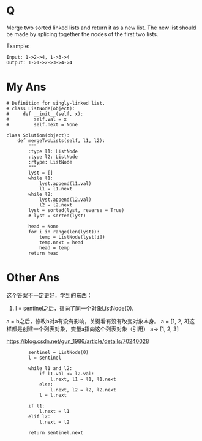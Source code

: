 # Q
Merge two sorted linked lists and return it as a new list. The new list should be made by splicing together the nodes of the first two lists.

Example:
```
Input: 1->2->4, 1->3->4
Output: 1->1->2->3->4->4
```
# My Ans
```
# Definition for singly-linked list.
# class ListNode(object):
#     def __init__(self, x):
#         self.val = x
#         self.next = None

class Solution(object):
    def mergeTwoLists(self, l1, l2):
        """
        :type l1: ListNode
        :type l2: ListNode
        :rtype: ListNode
        """
        lyst = []
        while l1:
            lyst.append(l1.val)
            l1 = l1.next
        while l2:
            lyst.append(l2.val)
            l2 = l2.next
        lyst = sorted(lyst, reverse = True)
        # lyst = sorted(lyst)
        
        head = None
        for i in range(len(lyst)):
            temp = ListNode(lyst[i])
            temp.next = head
            head = temp
        return head
```

# Other Ans
这个答案不一定更好，学到的东西：
1. l = sentinel之后，指向了同一个对象ListNode(0).

a = b之后，修改b对a有没有影响，关键看有没有改变对象本身。
a = [1, 2, 3]这样都是创建一个列表对象，变量a指向这个列表对象（引用）
a-> [1, 2, 3]

https://blog.csdn.net/gun_1986/article/details/70240028
```
        sentinel = ListNode(0)
        l = sentinel
    			
        while l1 and l2:			    
    		if l1.val <= l2.val:
    			l.next, l1 = l1, l1.next
    		else:
    			l.next, l2 = l2, l2.next
    		l = l.next
    	
    	if l1:					    
    		l.next = l1
    	elif l2:
    		l.next = l2
    	
    	return sentinel.next
```
